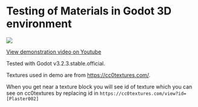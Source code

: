 # Testing of Materials in Godot 3D environment


![](https://i9.ytimg.com/vi_webp/vLsxrd7yj-U/mqdefault.webp?time=1614139800000&sqp=CJij14EG&rs=AOn4CLC_SL99BRq_ZO1Z6ZUjlM56Kt0jnw)

[View demonstration video on Youtube](https://www.youtube.com/watch?v=vLsxrd7yj-U)

Tested with Godot v3.2.3.stable.official.

Textures used in demo are from https://cc0textures.com/.

When you get near a texture block you will see id of texture which you can see on cc0textures by replacing id in `https://cc0textures.com/view?id=[Plaster002]`

